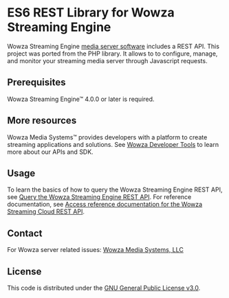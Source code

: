 # ES6 REST Library for Wowza Streaming Engine

Wowza Streaming Engine [media server software](https://www.wowza.com/products/streaming-engine) includes a REST API. This project was ported from the PHP library. It allows to to configure, manage, and monitor your streaming media server through Javascript requests.

## Prerequisites

Wowza Streaming Engine™ 4.0.0 or later is required.

## More resources

Wowza Media Systems™ provides developers with a platform to create streaming applications and solutions. See [Wowza Developer Tools](https://www.wowza.com/developer) to learn more about our APIs and SDK.

## Usage

To learn the basics of how to query the Wowza Streaming Engine REST API, see [Query the Wowza Streaming Engine REST API](https://www.wowza.com/docs/how-to-query-wowza-rest-api). For reference documentation, see [Access reference documentation for the Wowza Streaming Cloud REST API](https://www.wowza.com/docs/how-to-access-documentation-for-wowza-streaming-engine-rest-api).

## Contact

For Wowza server related issues:
[Wowza Media Systems, LLC](https://www.wowza.com/contact)

## License

This code is distributed under the [GNU General Public License v3.0](/LICENSE).
